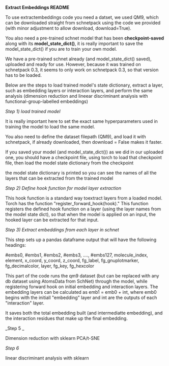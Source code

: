 **Extract Embeddings README**


To use extractembeddings code you need a datset, we used QM9, which can be downloaded straight from schnetpack using the code we provided (with minor adjustment to allow download, download=True).

You also need a pre-trained schnet model that has been **checkpoint-saved** along with its **model_state_dict()**, it is really important to save the model_state_dict() if you are to train your own model. 

We have a pre-trained schnet already (and model_state_dict() saved), uploaded and ready for use. However, because it was trained on schnetpack 0.3, it seems to only work on schnetpack 0.3, so that version has to be loaded.

Below are the steps to load trained model's state dictionary, extract a layer, such as embedding layers or interaction layers, and perform the same analysis (dimension reduction and lineear discriminant analysis with functional-group-labelled embeddings)

_Step 1) load trained model_

It is really important here to set the exact same hyperparameters used in training the model to load the same model.

You also need to define the dataset filepath (QM9), and load it with schnetpack, if already downloaded, then download = False makes it faster. 

If you saved your model (and model_state_dict()) as we did in our uploaded one, you should have a checkpoint file, using torch to load that checkpoint file, then
load the model state dictionary from the checkpoint

the model state dictionary is printed so you can see the names of all the layers that can be extracted from the trained model 

_Step 2) Define hook function for model layer extraction_

This hook function is a standard way toextract layers from a loaded model. Torch 
has the function "register_forward_hook(hook)." This function registers the defined hook function on a layer (using the layer names from the model state dict), 
so that when the model is applied on an input, the hooked layer can be extracted for that input. 

_Step 3) Extract embeddings from each layer in schnet_

This step sets up a pandas dataframe output that will have the following headings:

#embs0, #embs1, #embs2, #embs3, ...., #embs127, molecule_index, element, x_coord, y_coord, z_coord, fg_label, fg_gnuplotmarker, fg_decimalcolor, layer, fg_key, fg_hexcolor

This part of the code runs the qm9 dataset (but can be replaced with any db dataset using AtomsData from SchNet) through the model, while registering forward hook on initial embedding and interaction layers. The embedding layers can be calculated as emb1 = emb0 + int, where emb0 begins with the initiall "embedding" layer and int are the outputs of each "interaction" layer. 

It saves both the total embedding built (and intermediatte embedding), and the interaction residues that make up the final embedding. 


_Step 5 _

Dimension reduction with sklearn PCA/t-SNE

_Step 6_

linear discriminant analysis with sklearn 







